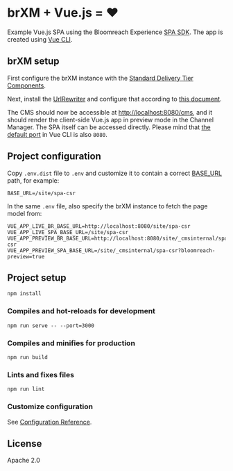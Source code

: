 # brXM + Vue.js = ♥️
Example Vue.js SPA using the Bloomreach Experience [SPA SDK](https://www.npmjs.com/package/@bloomreach/spa-sdk).
The app is created using [Vue CLI](https://cli.vuejs.org/).

## brXM setup
First configure the brXM instance with the [Standard Delivery Tier Components](https://documentation.bloomreach.com/library/setup/hst-components/overview.html).

Next, install the [UrlRewriter](https://documentation.bloomreach.com/library/enterprise/enterprise-features/url-rewriter/installation.html)
and configure that according to [this document](https://documentation.bloomreach.com/library/concepts/spa-plus/url-rewriter-rules.html).

The CMS should now be accessible at <http://localhost:8080/cms>, and it should render the client-side Vue.js app in preview mode in the Channel Manager.
The SPA itself can be accessed directly. Please mind that [the default port](https://cli.vuejs.org/guide/cli-service.html#vue-cli-service-serve) in Vue CLI is also `8080`.

## Project configuration
Copy `.env.dist` file to `.env` and customize it to contain a correct [BASE_URL](https://cli.vuejs.org/config/#publicpath) path, for example:
```
BASE_URL=/site/spa-csr
```

In the same `.env` file, also specify the brXM instance to fetch the page model from:
```
VUE_APP_LIVE_BR_BASE_URL=http://localhost:8080/site/spa-csr
VUE_APP_LIVE_SPA_BASE_URL=/site/spa-csr
VUE_APP_PREVIEW_BR_BASE_URL=http://localhost:8080/site/_cmsinternal/spa-csr
VUE_APP_PREVIEW_SPA_BASE_URL=/site/_cmsinternal/spa-csr?bloomreach-preview=true
```

## Project setup
```
npm install
```

### Compiles and hot-reloads for development
```
npm run serve -- --port=3000
```

### Compiles and minifies for production
```
npm run build
```

### Lints and fixes files
```
npm run lint
```

### Customize configuration
See [Configuration Reference](https://cli.vuejs.org/config/).

## License
Apache 2.0
